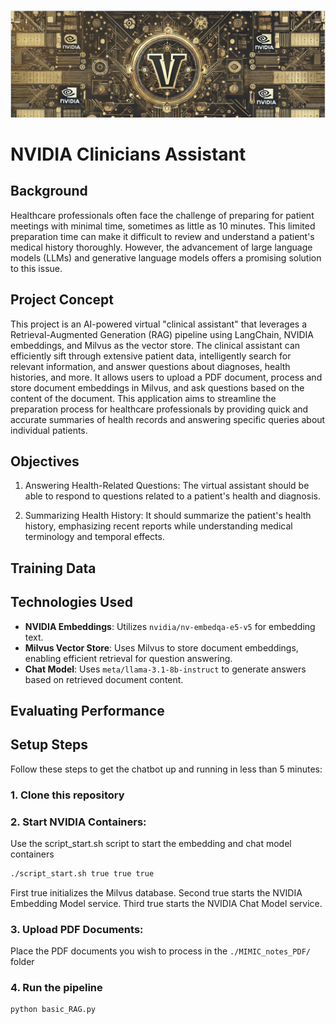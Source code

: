 ![NVIDID_Clinicians_Assistant](Image_Folder/Header_3.png)


# NVIDIA Clinicians Assistant

## Background
Healthcare professionals often face the challenge of preparing for patient meetings with minimal time, sometimes as little as 10 minutes. This limited preparation time can make it difficult to review and understand a patient's medical history thoroughly. However, the advancement of large language models (LLMs) and generative language models offers a promising solution to this issue.

## Project Concept
This project is an AI-powered virtual "clinical assistant" that leverages a Retrieval-Augmented Generation (RAG) pipeline using LangChain, NVIDIA embeddings, and Milvus as the vector store. The clinical assistant can efficiently sift through extensive patient data, intelligently search for relevant information, and answer questions about diagnoses, health histories, and more. It allows users to upload a PDF document, process and store document embeddings in Milvus, and ask questions based on the content of the document. This application aims to streamline the preparation process for healthcare professionals by providing quick and accurate summaries of health records and answering specific queries about individual patients.

## Objectives
1. Answering Health-Related Questions: The virtual assistant should be able to respond to questions related to a patient's health and diagnosis.
   
2. Summarizing Health History: It should summarize the patient's health history, emphasizing recent reports while understanding medical terminology and temporal effects.

## Training Data

## Technologies Used

- **NVIDIA Embeddings**: Utilizes `nvidia/nv-embedqa-e5-v5` for embedding text.
- **Milvus Vector Store**: Uses Milvus to store document embeddings, enabling efficient retrieval for question answering.
- **Chat Model**: Uses `meta/llama-3.1-8b-instruct` to generate answers based on retrieved document content.

## Evaluating Performance


## Setup Steps

Follow these steps to get the chatbot up and running in less than 5 minutes:

### 1. Clone this repository 


### 2. Start NVIDIA Containers: 
Use the script_start.sh script to start the embedding and chat model containers

```bash
./script_start.sh true true true
```
First true initializes the Milvus database.
Second true starts the NVIDIA Embedding Model service.
Third true starts the NVIDIA Chat Model service.

### 3. Upload PDF Documents: 
Place the PDF documents you wish to process in the `./MIMIC_notes_PDF/ ` folder

### 4. Run the pipeline

```bash
python basic_RAG.py
```
